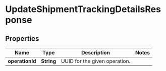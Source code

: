 # UpdateShipmentTrackingDetailsResponse

## Properties
Name | Type | Description | Notes
------------ | ------------- | ------------- | -------------
**operationId** | **String** | UUID for the given operation. | 
